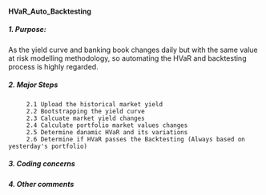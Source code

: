 #### HVaR_Auto_Backtesting
##### 1. Purpose:
As the yield curve and banking book changes daily but with the same value at risk modelling methodology, so automating the HVaR and backtesting process is highly regarded. 
##### 2. Major Steps
         2.1 Upload the historical market yield
         2.2 Bootstrapping the yield curve
         2.3 Calcuate market yield changes
         2.4 Calculate portfolio market values changes
         2.5 Determine danamic HVaR and its variations
         2.6 Determine if HVaR passes the Backtesting (Always based on yesterday's portfolio)
       
##### 3. Coding concerns
##### 4. Other comments
